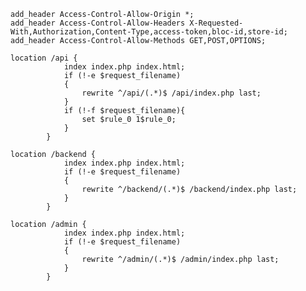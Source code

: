 

    add_header Access-Control-Allow-Origin *;
    add_header Access-Control-Allow-Headers X-Requested-With,Authorization,Content-Type,access-token,bloc-id,store-id;
    add_header Access-Control-Allow-Methods GET,POST,OPTIONS;

    location /api {
                index index.php index.html;
                if (!-e $request_filename)
                {
                    rewrite ^/api/(.*)$ /api/index.php last;
                }
                if (!-f $request_filename){
                    set $rule_0 1$rule_0;
                }
            }

    location /backend {
                index index.php index.html;
                if (!-e $request_filename)
                {
                    rewrite ^/backend/(.*)$ /backend/index.php last;
                }
            }

    location /admin {
                index index.php index.html;
                if (!-e $request_filename)
                {
                    rewrite ^/admin/(.*)$ /admin/index.php last;
                }
            }
